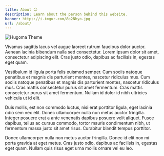 ```yaml
---
title: About 😊
description: Learn about the person behind this website.
banner: https://i.imgur.com/8o2Nhyo.jpg
url: /about/
---
```


![Hugoma Theme](https://i.imgur.com/mGA3X7m.png)

Vivamus sagittis lacus vel augue laoreet rutrum faucibus dolor auctor. Aenean lacinia bibendum nulla sed consectetur. Lorem ipsum dolor sit amet, consectetur adipiscing elit. Cras justo odio, dapibus ac facilisis in, egestas eget quam.

Vestibulum id ligula porta felis euismod semper. Cum sociis natoque penatibus et magnis dis parturient montes, nascetur ridiculus mus. Cum sociis natoque penatibus et magnis dis parturient montes, nascetur ridiculus mus. Cras mattis consectetur purus sit amet fermentum. Cras mattis consectetur purus sit amet fermentum. Nullam id dolor id nibh ultricies vehicula ut id elit.

Duis mollis, est non commodo luctus, nisi erat porttitor ligula, eget lacinia odio sem nec elit. Donec ullamcorper nulla non metus auctor fringilla. Integer posuere erat a ante venenatis dapibus posuere velit aliquet. Fusce dapibus, tellus ac cursus commodo, tortor mauris condimentum nibh, ut fermentum massa justo sit amet risus. Curabitur blandit tempus porttitor.

Donec ullamcorper nulla non metus auctor fringilla. Donec id elit non mi porta gravida at eget metus. Cras justo odio, dapibus ac facilisis in, egestas eget quam. Nullam quis risus eget urna mollis ornare vel eu leo.
